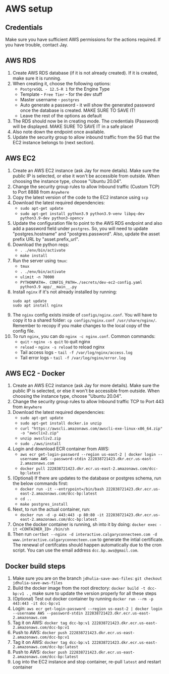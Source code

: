 # AWS setup

## Credentials

Make sure you have sufficient AWS permissions for the actions required. If you have trouble, contact Jay.

## AWS RDS

1. Create AWS RDS database (if it is not already created). If it is created, make sure it is running.
1. When creating it, choose the following options:
   - `PostgreSQL - 12.5-R 1` for the Engine Type
   - Template - `Free Tier` - for the dev stuff
   - Master username - `postgres`
   - Auto generate a password - it will show the generated password once the database is created. MAKE SURE TO SAVE IT!
   - Leave the rest of the options as default
1. The RDS should now be in creating mode. The credentials (Password) will be displayed. MAKE SURE TO SAVE IT in a safe place!
1. Also note down the endpoint once available.
1. Update the security group to allow inbound traffic from the SG that the EC2 instance belongs to (next section).

## AWS EC2

1. Create an AWS EC2 instance (ask Jay for more details). Make sure the public IP is selected, or else it won't be accessible from outside. When choosing the instance type, choose "Ubuntu 20.04".
1. Change the security group rules to allow Inbound traffic (Custom TCP) to Port 8888 from `Anywhere`
1. Copy the latest version of the code to the EC2 instance using `scp`
1. Download the latest required dependencies:
   - `sudo apt-get update`
   - `sudo apt-get install python3.9 python3.9-venv libpq-dev python3.9-dev python3-opencv`
1. Update the configuration file to point to the AWS RDS endpoint and also add a password field under `postgres`. So, you will need to update "postgres.hostname" and "postgres.password". Also, update the asset prefix URL by "asset.prefix_url".
1. Download the python reqs:
   - `. ./env/bin/activate`
   - `make install`
1. Run the server using `tmux`:
   - `tmux`
   - `. ./env/bin/activate`
   - `ulimit -n 70000`
   - `PYTHONPATH=. CONFIG_PATH=./secrets/dev-ec2-config.yaml python3.9 app/__main__.py`
1. Install `nginx` if it's not already installed by running:
   ```
   sudo apt update
   sudo apt install nginx
   ```
1. The `nginx` config exists inside of `configs/nginx.conf`. You will have to copy it to a shared folder: `cp configs/nginx.conf /usr/share/nginx/`. Remember to recopy if you make changes to the local copy of the config file.
1. To run `nginx`, you can do `nginx -c nginx.conf`. Common commands:
   - `quit` - `nginx -s quit` to quit nginx
   - `reload` - `nginx -s reload` to reload nginx
   - Tail access logs - `tail -f /var/log/nginx/access.log`
   - Tail error logs - `tail -f /var/log/nginx/error.log`

## AWS EC2 - Docker

1. Create an AWS EC2 instance (ask Jay for more details). Make sure the public IP is selected, or else it won't be accessible from outside. When choosing the instance type, choose "Ubuntu 20.04".
1. Change the security group rules to allow Inbound traffic TCP to Port 443 from `Anywhere`
1. Download the latest required dependencies:
   - `sudo apt-get update`
   - `sudo apt-get install docker.io unzip`
   - `curl "https://awscli.amazonaws.com/awscli-exe-linux-x86_64.zip" -o "awscliv2.zip"`
   - `unzip awscliv2.zip`
   - `sudo ./aws/install`
1. Login and download ECR container from AWS:
   - `aws ecr get-login-password --region us-east-2 | docker login --username AWS --password-stdin 222838721423.dkr.ecr.us-east-2.amazonaws.com`
   - `docker pull 222838721423.dkr.ecr.us-east-2.amazonaws.com/dcc-bp:latest`
1. (Optional) If there are updates to the database or postgres schema, run the below commands first:
   - `docker run -it --entrypoint=/bin/bash 222838721423.dkr.ecr.us-east-2.amazonaws.com/dcc-bp:latest`
   - `cd ..`
   - `make postgres_install`
1. Next, to run the actual container, run:
   - `docker run -d -p 443:443 -p 80:80 -it 222838721423.dkr.ecr.us-east-2.amazonaws.com/dcc-bp:latest`
1. Once the docker container is running, sh into it by doing: `docker exec -it <CONTAINER_ID> /bin/sh`
1. Then run `certbot --nginx -d interactive.calgaryconnecteen.com -d www.interactive.calgaryconnecteen.com` to generate the intial certificate. The renewal of certifcates should happen automatically due to the cron script. You can use the email address `dcc.bp.aws@gmail.com`.

## Docker build steps

1. Make sure you are on the branch `jdhulia-save-aws-files`: `git checkout jdhulia-save-aws-files`
1. Build the docker image from the root directory: `docker build -t dcc-bp:v1 .` , make sure to update the version properly for all these steps
1. (Optional) Test out docker container by running `docker run --rm -p 443:443 -it dcc-bp:v1`
1. Login: `aws ecr get-login-password --region us-east-2 | docker login --username AWS --password-stdin 222838721423.dkr.ecr.us-east-2.amazonaws.com`
1. Tag it on AWS: `docker tag dcc-bp:v1 222838721423.dkr.ecr.us-east-2.amazonaws.com/dcc-bp:v1`
1. Push to AWS: `docker push 222838721423.dkr.ecr.us-east-2.amazonaws.com/dcc-bp:v1`
1. Tag it on AWS: `docker tag dcc-bp:v1 222838721423.dkr.ecr.us-east-2.amazonaws.com/dcc-bp:latest`
1. Push to AWS: `docker push 222838721423.dkr.ecr.us-east-2.amazonaws.com/dcc-bp:latest`
1. Log into the EC2 instance and stop container, re-pull `latest` and restart container
